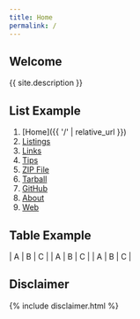 ```yaml
---
title: Home
permalink: /
---
```


## Welcome

{{ site.description }}

## List Example

1. [Home]({{ '/' | relative_url }})
2. [Listings]('')
3. [Links]('')
4. [Tips]('')
5. [ZIP File]('')
6. [Tarball]('')
7. [GitHub]('')
8. [About]('')
9. [Web]('')

## Table Example

| A | B | C |
| A | B | C |
| A | B | C |

## Disclaimer

{% include disclaimer.html %}
